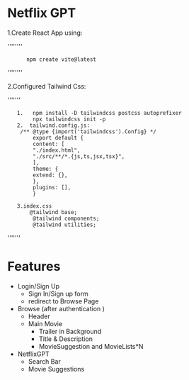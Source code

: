 # Netflix GPT

1.Create React App using:

''''''''

          npm create vite@latest
''''''''

2.Configured Tailwind Css: 

'''''''

       1.   npm install -D tailwindcss postcss autoprefixer
            npx tailwindcss init -p
       2.  tailwind.config.js: 
        /** @type {import('tailwindcss').Config} */
            export default {
            content: [
            "./index.html",
            "./src/**/*.{js,ts,jsx,tsx}",
            ],
            theme: {
            extend: {},
            },
            plugins: [],
            }

       3.index.css
           @tailwind base;
            @tailwind components;
            @tailwind utilities; 
'''''''

# Features
- Login/Sign Up
    - Sign In/Sign up form
    - redirect to Browse Page
- Browse (after authentication )
    - Header
    - Main Movie
        - Trailer in Background
        - Title & Description
        - MovieSuggestion and MovieLists*N
- NetflixGPT
     - Search Bar
     - Movie Suggestions

